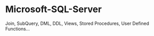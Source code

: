 # Microsoft-SQL-Server
Join, SubQuery, DML, DDL, Views, Stored Procedures, User Defined Functions...
